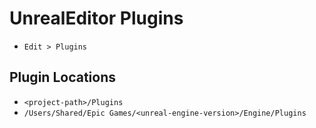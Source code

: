 # UnrealEditor Plugins

- `Edit > Plugins`

## Plugin Locations

- `<project-path>/Plugins`
- `/Users/Shared/Epic Games/<unreal-engine-version>/Engine/Plugins`
